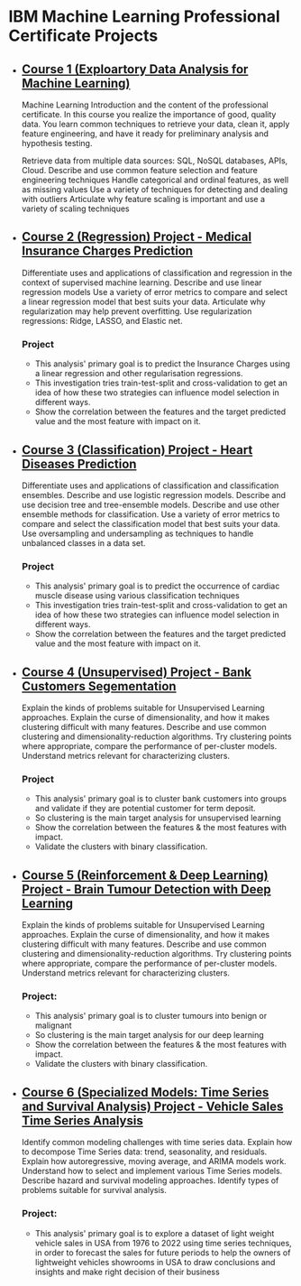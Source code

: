# IBM Machine Learning Professional Certificate Projects

- ## [Course 1 (Exploartory Data Analysis for Machine Learning)](https://github.com/1brahimmohamed/IBM-Machine-Learning/tree/master/Course%202%20-%20Supervised%20ML%20(Regression)/Project)

    Machine Learning Introduction and the content of the professional certificate. In this course you realize the importance of good, quality data. You learn common techniques to retrieve your data, clean it, apply feature engineering, and have it ready for preliminary analysis and hypothesis testing.

    Retrieve data from multiple data sources: SQL, NoSQL databases, APIs, Cloud. 
    Describe and use common feature selection and feature engineering techniques
    Handle categorical and ordinal features, as well as missing values
    Use a variety of techniques for detecting and dealing with outliers
    Articulate why feature scaling is important and use a variety of scaling techniques

- ## [Course 2 (Regression) Project - Medical Insurance Charges Prediction](https://github.com/1brahimmohamed/IBM-Machine-Learning/tree/master/Course%201%20-%20Explatory%20Data%20Analysis)

    Differentiate uses and applications of classification and regression in the context of supervised machine learning.
    Describe and use linear regression models
    Use a variety of error metrics to compare and select a linear regression model that best suits your data.
    Articulate why regularization may help prevent overfitting.
    Use regularization regressions: Ridge, LASSO, and Elastic net.


    ### Project 
    - This analysis' primary goal is to predict the Insurance Charges using a linear regression and other regularisation regressions.
    - This investigation tries train-test-split and cross-validation to get an idea of how these two strategies can influence model selection in different ways.
    - Show the correlation between the features and the target predicted value and the most feature with impact on it.




- ## [Course 3 (Classification) Project - Heart Diseases Prediction](https://github.com/1brahimmohamed/IBM-Machine-Learning/tree/master/Course%202%20-%20Supervised%20ML%20(Regression))

    Differentiate uses and applications of classification and classification ensembles.
    Describe and use logistic regression models.
    Describe and use decision tree and tree-ensemble models.
    Describe and use other ensemble methods for classification.
    Use a variety of error metrics to compare and select the classification model that best suits your data.
    Use oversampling and undersampling as techniques to handle unbalanced classes in a data set.

    ### Project 
    - This analysis' primary goal is to predict the occurrence of cardiac muscle disease using various classification techniques
    - This investigation tries train-test-split and cross-validation to get an idea of how these two strategies can influence model selection in different ways.
    - Show the correlation between the features and the target predicted value and the most feature with impact on it.


- ## [Course 4 (Unsupervised) Project - Bank Customers Segementation](https://github.com/1brahimmohamed/IBM-Machine-Learning/tree/master/Course%204%20-%20Unsupervised%20ML)

    Explain the kinds of problems suitable for Unsupervised Learning approaches.
    Explain the curse of dimensionality, and how it makes clustering difficult with many features.
    Describe and use common clustering and dimensionality-reduction algorithms.
    Try clustering points where appropriate, compare the performance of per-cluster models.
    Understand metrics relevant for characterizing clusters.

    ### Project 
    - This analysis' primary goal is to cluster bank customers into groups and validate if they are potential customer for term deposit.
    - So clustering is the main target analysis for unsupervised learning
    - Show the correlation between the features & the most features with impact.
    - Validate the clusters with binary classification.



- ## [Course 5 (Reinforcement & Deep Learning) Project - Brain Tumour Detection with Deep Learning ](https://github.com/1brahimmohamed/IBM-Machine-Learning/tree/master/Course%205%20-%20Deep%20Learning%20and%20Reinforcement%20Learning)
    Explain the kinds of problems suitable for Unsupervised Learning approaches.
    Explain the curse of dimensionality, and how it makes clustering difficult with many features.
    Describe and use common clustering and dimensionality-reduction algorithms.
    Try clustering points where appropriate, compare the performance of per-cluster models.
    Understand metrics relevant for characterizing clusters.

    ### Project:
    - This analysis' primary goal is to cluster tumours into benign or malignant 
    - So clustering is the main target analysis for our deep learning
    - Show the correlation between the features & the most features with impact.
    - Validate the clusters with binary classification.


- ## [Course 6 (Specialized Models: Time Series and Survival Analysis) Project - Vehicle Sales Time Series Analysis ](https://github.com/1brahimmohamed/IBM-Machine-Learning/tree/master/Course%206%20-%20Time%20Series%20Analysis)

    Identify common modeling challenges with time series data.
    Explain how to decompose Time Series data: trend, seasonality, and residuals.
    Explain how autoregressive, moving average, and ARIMA models work.
    Understand how to select and implement various Time Series models.
    Describe hazard and survival modeling approaches.
    Identify types of problems suitable for survival analysis.

    ### Project:
   - This analysis' primary goal is to explore a dataset of light weight vehicle sales in USA from 1976 to 2022 using time series techniques, in order to forecast the sales for future periods to help the owners of lightweight vehicles showrooms in USA to draw conclusions and insights and make right decision of their business
